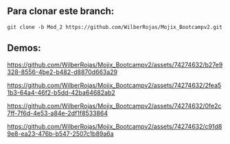 ## Para clonar este branch:
```
git clone -b Mod_2 https://github.com/WilberRojas/Mojix_Bootcampv2.git
```
## Demos:

https://github.com/WilberRojas/Mojix_Bootcampv2/assets/74274632/b27e9328-8556-4be2-b482-d8870d663a29

https://github.com/WilberRojas/Mojix_Bootcampv2/assets/74274632/2fea51b3-64a4-46f2-b5dd-42ba64682ab2

https://github.com/WilberRojas/Mojix_Bootcampv2/assets/74274632/0fe2c7ff-7f6d-4e53-a84e-2df1f8533864

https://github.com/WilberRojas/Mojix_Bootcampv2/assets/74274632/c91d89e8-ea23-476b-b547-2507c1b89a6a

